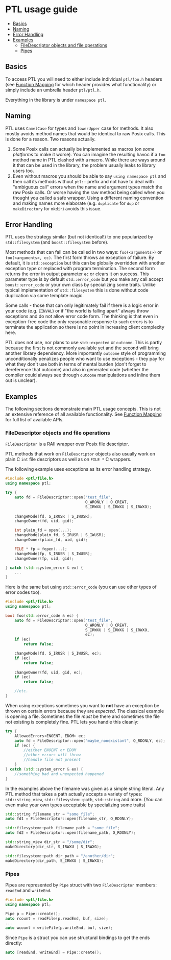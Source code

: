 # PTL usage guide

<!-- TOC depthfrom:2 -->

- [Basics](#basics)
- [Naming](#naming)
- [Error Handling](#error-handling)
- [Examples](#examples)
    - [FileDescriptor objects and file operations](#filedescriptor-objects-and-file-operations)
    - [Pipes](#pipes)

<!-- /TOC -->

## Basics

To access PTL you will need to either include individual `ptl/foo.h` headers (see [Function Mapping](doc/function-mapping.md) for which header provides what functionality) or simply include an umbrella header `ptl/ptl.h`.

Everything in the library is under `namespace ptl`. 

## Naming

PTL uses `CamelCase` for types and `lowerUpper` case for methods. It also mostly avoids method names that would be identical to raw Posix calls. This is done for a reason. Two reasons actually.
1. Some Posix calls can actually be implemented as macros (on _some platforms_ to make it worse). You can imagine the resulting havoc if a `foo` method name in PTL clashed with a macro. While there are ways around it that can be used in the library, the problem usually leaks to library users too.
2. Even without macros you should be able to say `using namespace ptl` and then call its methods without `ptl::` prefix and not have to deal with "ambiguous call" errors when the name and argument types match the raw Posix calls. Or worse having the raw method being called when you thought you called a safe wrapper. Using a different naming convention and making names more elaborate (e.g. `duplicate` for `dup` or `makeDirectory` for `mkdir`) avoids this issue. 


## Error Handling

PTL uses the strategy similar (but not identical!) to one popularized by `std::filesystem` (and `boost::filesystem` before).

Most methods that can fail can be called in two ways: `foo(<arguments>)` or `foo(<arguments>, ec)`. The first form throws an exception of failure. By default, it is `std::exception` but this can be globally overridden with another exception type or replaced with program termination. The second form returns the error in output parameter `ec` or clears it on success. This parameter type is by default `std::error_code` but you make any call accept `boost::error_code` or your own class by specializing some traits. Unlike typical implementation of `std::filesystem` this is done without code duplication via some template magic. 

Some calls - those that can only legitimately fail if there is a logic error in your code (e.g. `EINVAL`) or if "the world is falling apart" always throw exceptions and do not allow error code form. The thinking is that even in exception-free code the only reasonable response to such errors is to terminate the application so there is no point in increasing client complexity here.

PTL does not use, nor plans to use `std::expected` or `outcome`. This is partly because the first is not commonly available yet and the second will bring another library dependency. More importantly `outcome` style of programming unconditionally penalizes people who want to use exceptions - they pay for what they don't use both in terms of mental burden (don't forget to dereference that outcome) and also in generated code (whether the compiler could always see through `outcome` manipulations and inline them out is unclear).

## Examples

The following sections demonstrate main PTL usage concepts. This is not an extensive reference of all available functionality. See [Function Mapping](doc/function-mapping.md) for full list of available APIs.

### FileDescriptor objects and file operations

`FileDescriptor` is a RAII wrapper over Posix file descriptor. 

PTL methods that work on `FileDescriptor` objects also usually work on plain C `int` file descriptors as well as on 
`FILE *` C wrappers.

The following example uses exceptions as its error handling strategy.

```cpp
#include <ptl/file.h>
using namespace ptl;

try {
    auto fd = FileDescriptor::open("test_file", 
                                   O_WRONLY | O_CREAT, 
                                   S_IRWXU | S_IRWXG | S_IRWXO);
    
    changeMode(fd, S_IRUSR | S_IWUSR);
    changeOwner(fd, uid, gid); 

    int plain_fd = open(...);
    changeMode(plain_fd, S_IRUSR | S_IWUSR);
    changeOwner(plain_fd, uid, gid); 

    FILE * fp = fopen(...);
    changeMode(fp, S_IRUSR | S_IWUSR);
    changeOwner(fp, uid, gid); 

} catch (std::system_error & ex) {
    ...
}

```

Here is the same but using `std::error_code` (you can use other types of error codes too).

```cpp
#include <ptl/file.h>
using namespace ptl;

bool foo(std::error_code & ec) {
    auto fd = FileDescriptor::open("test_file", 
                                   O_WRONLY | O_CREAT, 
                                   S_IRWXU | S_IRWXG | S_IRWXO,
                                   ec);
    if (ec)
        return false;

    changeMode(fd, S_IRUSR | S_IWUSR, ec);
    if (ec)
        return false;
    
    changeOwner(fd, uid, gid, ec); 
    if (ec)
        return false;

    //etc.
}
```

When using exceptions sometimes you want to **not** have an exception be thrown on certain errors because they are _expected_. The classical example is opening a file. Sometimes the file _must_ be there and sometimes the file not existing is completely fine. PTL lets you handle this cleanly:

```cpp
try {
    AllowedErrors<ENOENT, EDOM> ec;
    auto fd = FileDescriptor::open("maybe_nonexistant", O_RDONLY, ec);
    if (ec) {
        //either ENOENT or EDOM
        //other errors will throw
        //handle file not present
    }
} catch (std::system_error & ex) {
    //something bad and unexpected happened
}
```

In the examples above the filename was given as a simple string literal. Any PTL method that takes a path actually accepts a variety of types: `std::string_view`, `std::filesystem::path`, `std::string` and more. (You can even make your own types acceptable by specializing some traits)

```cpp
std::string filename_str = "some_file";
auto fd1 = FileDescriptor::open(filename_str, O_RDONLY);

std::filesystem::path filename_path = "some_file";
auto fd2 = FileDescriptor::open(filename_path, O_RDONLY);

std::string_view dir_str = "/some/dir";
makeDirectory(dir_str, S_IRWXU | S_IRWXG);

std::filesystem::path dir_path = "/another/dir";
makeDirectory(dir_path, S_IRWXU | S_IRWXG);

```

### Pipes

Pipes are represented by `Pipe` struct with two `FileDescriptor` members: `readEnd` and `writeEnd`.

```cpp
#include <ptl/file.h>
using namespace ptl;

Pipe p = Pipe::create();
auto rcount = readFile(p.readEnd, buf, size);
...
auto wcount = writeFile(p.writeEnd, buf, size);
```

Since `Pipe` is a struct you can use structural bindings to get the ends directly:

```cpp
auto [readEnd, writeEnd] = Pipe::create();
```




